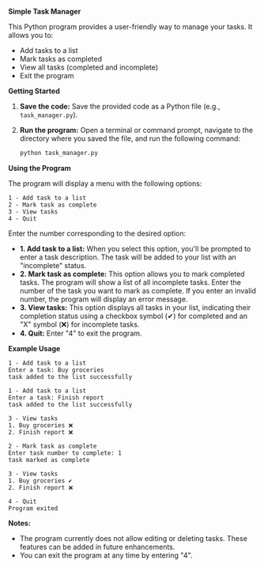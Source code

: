 
**Simple Task Manager**

This Python program provides a user-friendly way to manage your tasks. It allows you to:

* Add tasks to a list
* Mark tasks as completed
* View all tasks (completed and incomplete)
* Exit the program

**Getting Started**

1. **Save the code:** Save the provided code as a Python file (e.g., `task_manager.py`).
2. **Run the program:** Open a terminal or command prompt, navigate to the directory where you saved the file, and run the following command:

   ```bash
   python task_manager.py
   ```

**Using the Program**

The program will display a menu with the following options:

```
1 - Add task to a list
2 - Mark task as complete
3 - View tasks
4 - Quit
```

Enter the number corresponding to the desired option:

* **1. Add task to a list:** When you select this option, you'll be prompted to enter a task description. The task will be added to your list with an "incomplete" status.
* **2. Mark task as complete:** This option allows you to mark completed tasks. The program will show a list of all incomplete tasks. Enter the number of the task you want to mark as complete. If you enter an invalid number, the program will display an error message.
* **3. View tasks:** This option displays all tasks in your list, indicating their completion status using a checkbox symbol (✔) for completed and an "X" symbol (❌) for incomplete tasks.
* **4. Quit:** Enter "4" to exit the program.

**Example Usage**

```
1 - Add task to a list
Enter a task: Buy groceries
task added to the list successfully

1 - Add task to a list
Enter a task: Finish report
task added to the list successfully

3 - View tasks
1. Buy groceries ❌
2. Finish report ❌

2 - Mark task as complete
Enter task number to complete: 1
task marked as complete

3 - View tasks
1. Buy groceries ✔
2. Finish report ❌

4 - Quit
Program exited
```

**Notes:**

* The program currently does not allow editing or deleting tasks. These features can be added in future enhancements.
* You can exit the program at any time by entering "4".
